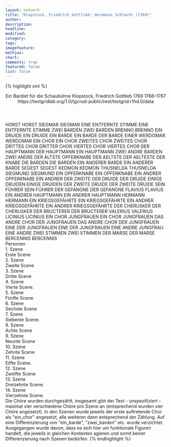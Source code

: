 ```yaml
---
layout: network
title: "Klopstock, Friedrich Gottlieb: Hermanns Schlacht (1769)"
author:
description:
headline:
modified:
category:
tags:
imagefeature:
mathjax:
chart:
comments: true
featured: false
list: false
---
```

{% highlight xml %}
<?xml-model href="https://raw.githubusercontent.com/DLiNa/project/master/rules/lina.rnc"?><?xml-model href="https://raw.githubusercontent.com/DLiNa/project/master/rules/lina.sch"?>
<play xmlns="http://lina.digital">
  <header>
    <title>Hermanns Schlacht</title>
    <subtitle>Ein Bardiet für die Schaubühne</subtitle>
    <genretitle/>
    <author>Klopstock, Friedrich Gottlieb</author>
    <date type="print" when="1769">1769</date>
    <date type="premiere"/>
    <date type="written" when="1767">1766–1767</date>
    <source>https://textgridlab.org/1.0/tgcrud-public/rest/textgrid:r1hd.0/data</source>
  </header>
  <personae>
    <character>
      <name>HORST</name>
      <alias xml:id="horst">
        <name>HORST</name>
      </alias>
    </character>
    <character>
      <name>SIEGMAR</name>
      <alias xml:id="siegmar">
        <name>SIEGMAR</name>
      </alias>
    </character>
    <character>
      <name>EINE ENTFERNTE STIMME</name>
      <alias xml:id="eine_entfernte_stimme">
        <name>EINE ENTFERNTE STIMME</name>
      </alias>
    </character>
    <character>
      <name>ZWEI BARDEN</name>
      <alias xml:id="zwei_barden">
        <name>ZWEI BARDEN</name>
      </alias>
    </character>
    <character>
      <name>BRENNO</name>
      <alias xml:id="brenno">
        <name>BRENNO</name>
      </alias>
    </character>
    <character>
      <name>EIN DRUIDE</name>
      <alias xml:id="ein_druide">
        <name>EIN DRUIDE</name>
      </alias>
    </character>
    <character>
      <name>EIN BARDE</name>
      <alias xml:id="ein_barde">
        <name>EIN BARDE</name>
      </alias>
      <alias xml:id="der_barde">
        <name>DER BARDE</name>
      </alias>
      <alias xml:id="einer">
        <name>EINER</name>
      </alias>
    </character>
    <character>
      <name>WERDOMAR</name>
      <alias xml:id="werdomar">
        <name>WERDOMAR</name>
      </alias>
    </character>
    <character>
      <name>EIN CHOR</name>
      <alias xml:id="ein_chor">
        <name>EIN CHOR</name>
      </alias>
    </character>
    <character>
      <name>ZWEITES CHOR</name>
      <alias xml:id="zweites_chor">
        <name>ZWEITES CHOR</name>
      </alias>
    </character>
    <character>
      <name>DRITTES CHOR</name>
      <alias xml:id="drittes_chor">
        <name>DRITTER CHOR</name>
      </alias>
    </character>
    <character>
      <name>VIERTES CHOR</name>
      <alias xml:id="viertes_chor">
        <name>VIERTES CHOR</name>
      </alias>
    </character>
    <character>
      <name>DER HAUPTMANN</name>
      <alias xml:id="der_hauptmann">
        <name>DER HAUPTMANN</name>
      </alias>
      <alias xml:id="ein_hauptmann">
        <name>EIN HAUPTMANN</name>
      </alias>
    </character>
    <character>
      <name>ZWEI ANDRE BARDEN</name>
      <alias xml:id="zwei_andre">
        <name>ZWEI ANDRE</name>
      </alias>
    </character>
    <character>
      <name>DER ÄLTSTE OPFERKNABE</name>
      <alias xml:id="der_aeltste">
        <name>DER AELTSTE</name>
      </alias>
      <alias xml:id="der_aelteste">
        <name>DER AELTESTE</name>
      </alias>
      <alias xml:id="der_knabe">
        <name>DER KNABE</name>
      </alias>
    </character>
    <character>
      <name>DIE BARDEN</name>
      <alias xml:id="die_barden">
        <name>DIE BARDEN</name>
      </alias>
    </character>
    <character>
      <name>EIN ANDERER BARDE</name>
      <alias xml:id="ein_anderer_barde">
        <name>EIN ANDERER BARDE</name>
      </alias>
    </character>
    <character>
      <name>SEGEST</name>
      <alias xml:id="segest">
        <name>SEGEST</name>
      </alias>
    </character>
    <character>
      <name>KEDMON</name>
      <alias xml:id="kedmon">
        <name>KEDMON</name>
      </alias>
    </character>
    <character>
      <name>THUSNELDA</name>
      <alias xml:id="thusnelda">
        <name>THUSNELDA</name>
      </alias>
    </character>
    <character>
      <name>SIEGMUND</name>
      <alias xml:id="siegmund">
        <name>SIEGMUND</name>
      </alias>
    </character>
    <character>
      <name>EIN OPFERKNABE</name>
      <alias xml:id="ein_opferknabe">
        <name>EIN OPFERKNABE</name>
      </alias>
    </character>
    <character>
      <name>EIN ANDRER OPFERKNABE</name>
      <alias xml:id="ein_andrer_opferknabe">
        <name>EIN ANDRER</name>
      </alias>
      <alias xml:id="der_zweite">
        <name>DER ZWEITE</name>
      </alias>
    </character>
    <character>
      <name>DER DRUIDE</name>
      <alias xml:id="der_druide">
        <name>DER DRUIDE</name>
      </alias>
    </character>
    <character>
      <name>EINIGE DRUIDEN</name>
      <alias xml:id="einige_druiden">
        <name>EINIGE DRUIDEN</name>
      </alias>
    </character>
    <character>
      <name>DER ZWEITE DRUIDE</name>
      <alias xml:id="der_zweite_druide">
        <name>DER ZWEITE DRUIDE</name>
      </alias>
    </character>
    <character>
      <name>SEIN FÜHRER</name>
      <alias xml:id="sein_führer">
        <name>SEIN FÜHRER</name>
      </alias>
    </character>
    <character>
      <name>DER GEFANGNE</name>
      <alias xml:id="der_gefangne">
        <name>DER GEFANGNE</name>
      </alias>
    </character>
    <character>
      <name>FLAVIUS</name>
      <alias xml:id="flavius">
        <name>FLAVIUS</name>
      </alias>
    </character>
    <character>
      <name>EIN ANDRER HAUPTMANN</name>
      <alias xml:id="ein_andrer_hauptmann">
        <name>EIN ANDRER HAUPTMANN</name>
      </alias>
    </character>
    <character>
      <name>HERMANN</name>
      <alias xml:id="hermann">
        <name>HERMANN</name>
      </alias>
    </character>
    <character>
      <name>EIN KRIEGSGEFÄHRTE</name>
      <alias xml:id="ein_kriegsgefährte">
        <name>EIN KRIEGSGEFÄHRTE</name>
      </alias>
    </character>
    <character>
      <name>EIN ANDRER KRIEGSGEFÄHRTE</name>
      <alias xml:id="ein_andrer">
        <name>EIN ANDRER KRIEGSGEFÄHRTE</name>
      </alias>
    </character>
    <character>
      <name>DER CHERUSKER</name>
      <alias xml:id="der_cherusker">
        <name>DER CHERUSKER</name>
      </alias>
    </character>
    <character>
      <name>DER BRUCTERER</name>
      <alias xml:id="der_bructerer">
        <name>DER BRUCTERER</name>
      </alias>
    </character>
    <character>
      <name>VALERIUS</name>
      <alias xml:id="valerius">
        <name>VALERIUS</name>
      </alias>
    </character>
    <character>
      <name>LICINIUS</name>
      <alias xml:id="licinius">
        <name>LICINIUS</name>
      </alias>
    </character>
    <character>
      <name>EIN CHOR JUNGFRAUEN</name>
      <alias xml:id="ein_chor_jungfrauen">
        <name>EIN CHOR JUNGFRAUEN</name>
      </alias>
    </character>
    <character>
      <name>DAS ANDRE CHOR DER JUNGFRAUEN</name>
      <alias xml:id="das_andre_chor_der_jungfrauen">
        <name>DAS ANDRE CHOR DER JUNGFRAUEN</name>
      </alias>
    </character>
    <character>
      <name>EINE DER JUNGFRAUEN</name>
      <alias xml:id="eine_der_jungfrauen">
        <name>EINE DER JUNGFRAUEN</name>
      </alias>
    </character>
    <character>
      <name>EINE ANDRE JUNGFRAU</name>
      <alias xml:id="eine_andre">
        <name>EINE ANDRE</name>
      </alias>
    </character>
    <character>
      <name>ZWEI STIMMEN</name>
      <alias xml:id="zwei_stimmen">
        <name>ZWEI STIMMEN</name>
      </alias>
    </character>
    <character>
      <name>DER MARSE</name>
      <alias xml:id="der_marse">
        <name>DER MARSE</name>
      </alias>
    </character>
    <character>
      <name>BERCENNIS</name>
      <alias xml:id="bercennis">
        <name>BERCENNIS</name>
      </alias>
    </character>
  </personae>
  <text>
    <div>
      <head>Personen</head>
    </div>
    <div>
      <head>1. Szene</head>
      <div>
        <head>Erste Scene</head>
        <sp who="#horst">
          <amount n="24" unit="speech_acts"/>
          <amount n="493" unit="words"/>
          <amount n="13" unit="lines"/>
          <amount n="2727" unit="chars"/>
        </sp>
        <sp who="#siegmar">
          <amount n="24" unit="speech_acts"/>
          <amount n="864" unit="words"/>
          <amount n="12" unit="lines"/>
          <amount n="4637" unit="chars"/>
        </sp>
        <sp who="#eine_entfernte_stimme">
          <amount n="1" unit="speech_acts"/>
          <amount n="9" unit="words"/>
          <amount n="1" unit="lines"/>
          <amount n="60" unit="chars"/>
        </sp>
      </div>
    </div>
    <div>
      <head>2. Szene</head>
      <div>
        <head>Zweite Scene</head>
        <sp who="#siegmar">
          <amount n="36" unit="speech_acts"/>
          <amount n="785" unit="words"/>
          <amount n="21" unit="lines"/>
          <amount n="4332" unit="chars"/>
        </sp>
        <sp who="#der_aeltste">
          <amount n="2" unit="speech_acts"/>
          <amount n="30" unit="words"/>
          <amount n="1" unit="lines"/>
          <amount n="194" unit="chars"/>
        </sp>
        <sp who="#zwei_barden">
          <amount n="3" unit="speech_acts"/>
          <amount n="115" unit="words"/>
          <amount n="17" unit="lines"/>
          <amount n="625" unit="chars"/>
        </sp>
        <sp who="#brenno">
          <amount n="29" unit="speech_acts"/>
          <amount n="689" unit="words"/>
          <amount n="51" unit="lines"/>
          <amount n="3849" unit="chars"/>
        </sp>
        <sp who="#ein_druide">
          <amount n="2" unit="speech_acts"/>
          <amount n="14" unit="words"/>
          <amount n="2" unit="lines"/>
          <amount n="71" unit="chars"/>
        </sp>
        <sp who="#ein_barde">
          <amount n="1" unit="speech_acts"/>
          <amount n="17" unit="words"/>
          <amount n="1" unit="lines"/>
          <amount n="82" unit="chars"/>
        </sp>
        <sp who="#der_barde">
          <amount n="1" unit="speech_acts"/>
          <amount n="28" unit="words"/>
          <amount n="160" unit="chars"/>
        </sp>
        <sp who="#werdomar">
          <amount n="2" unit="speech_acts"/>
          <amount n="66" unit="words"/>
          <amount n="356" unit="chars"/>
        </sp>
        <sp who="#ein_chor #zweites_chor">
          <amount n="3" unit="speech_acts"/>
          <amount n="136" unit="words"/>
          <amount n="20" unit="lines"/>
          <amount n="763" unit="chars"/>
        </sp>
        <sp who="#ein_chor #zweites_chor #drittes_chor">
          <amount n="2" unit="speech_acts"/>
          <amount n="82" unit="words"/>
          <amount n="16" unit="lines"/>
          <amount n="460" unit="chars"/>
        </sp>
        <sp who="#zwei_barden #zwei_andre #ein_barde #ein_chor #zweites_chor #drittes_chor">
          <amount n="3" unit="speech_acts"/>
          <amount n="153" unit="words"/>
          <amount n="20" unit="lines"/>
          <amount n="820" unit="chars"/>
        </sp>
        <sp who="#der_hauptmann">
          <amount n="4" unit="speech_acts"/>
          <amount n="165" unit="words"/>
          <amount n="2" unit="lines"/>
          <amount n="889" unit="chars"/>
        </sp>
        <sp who="#zwei_andre">
          <amount n="1" unit="speech_acts"/>
          <amount n="19" unit="words"/>
          <amount n="4" unit="lines"/>
          <amount n="111" unit="chars"/>
        </sp>
        <sp who="#ein_chor">
          <amount n="1" unit="speech_acts"/>
          <amount n="33" unit="words"/>
          <amount n="4" unit="lines"/>
          <amount n="180" unit="chars"/>
        </sp>
        <sp who="#ein_hauptmann">
          <amount n="1" unit="speech_acts"/>
          <amount n="124" unit="words"/>
          <amount n="682" unit="chars"/>
        </sp>
      </div>
    </div>
    <div>
      <head>3. Szene</head>
      <div>
        <head>Dritte Scene</head>
        <sp who="#horst">
          <amount n="7" unit="speech_acts"/>
          <amount n="80" unit="words"/>
          <amount n="5" unit="lines"/>
          <amount n="439" unit="chars"/>
        </sp>
        <sp who="#der_hauptmann">
          <amount n="1" unit="speech_acts"/>
          <amount n="7" unit="words"/>
          <amount n="1" unit="lines"/>
          <amount n="38" unit="chars"/>
        </sp>
        <sp who="#siegmar">
          <amount n="15" unit="speech_acts"/>
          <amount n="268" unit="words"/>
          <amount n="8" unit="lines"/>
          <amount n="1500" unit="chars"/>
        </sp>
        <sp who="#brenno">
          <amount n="11" unit="speech_acts"/>
          <amount n="346" unit="words"/>
          <amount n="8" unit="lines"/>
          <amount n="1925" unit="chars"/>
        </sp>
        <sp who="#der_aeltste">
          <amount n="1" unit="speech_acts"/>
          <amount n="9" unit="words"/>
          <amount n="1" unit="lines"/>
          <amount n="48" unit="chars"/>
        </sp>
        <sp who="#ein_barde">
          <amount n="3" unit="speech_acts"/>
          <amount n="61" unit="words"/>
          <amount n="5" unit="lines"/>
          <amount n="312" unit="chars"/>
        </sp>
        <sp who="#die_barden">
          <amount n="1" unit="speech_acts"/>
        </sp>
        <sp who="#ein_chor #zweites_chor">
          <amount n="2" unit="speech_acts"/>
          <amount n="217" unit="words"/>
          <amount n="32" unit="lines"/>
          <amount n="1176" unit="chars"/>
        </sp>
        <sp who="#ein_chor">
          <amount n="4" unit="speech_acts"/>
          <amount n="132" unit="words"/>
          <amount n="16" unit="lines"/>
          <amount n="719" unit="chars"/>
        </sp>
        <sp who="#zweites_chor">
          <amount n="1" unit="speech_acts"/>
          <amount n="28" unit="words"/>
          <amount n="4" unit="lines"/>
          <amount n="145" unit="chars"/>
        </sp>
        <sp who="#ein_chor #zweites_chor">
          <amount n="1" unit="speech_acts"/>
          <amount n="30" unit="words"/>
          <amount n="4" unit="lines"/>
          <amount n="158" unit="chars"/>
        </sp>
        <sp who="#zwei_barden">
          <amount n="2" unit="speech_acts"/>
          <amount n="38" unit="words"/>
          <amount n="5" unit="lines"/>
          <amount n="209" unit="chars"/>
        </sp>
        <sp who="#einer">
          <amount n="1" unit="speech_acts"/>
          <amount n="25" unit="words"/>
          <amount n="4" unit="lines"/>
          <amount n="148" unit="chars"/>
        </sp>
        <sp who="#ein_barde #die_barden #ein_chor #zweites_chor #drittes_chor #zwei_barden #einer #ein_anderer_barde">
          <amount n="4" unit="speech_acts"/>
          <amount n="126" unit="words"/>
          <amount n="20" unit="lines"/>
          <amount n="731" unit="chars"/>
        </sp>
        <sp who="#ein_chor #zweites_chor">
          <amount n="2" unit="speech_acts"/>
          <amount n="171" unit="words"/>
          <amount n="28" unit="lines"/>
          <amount n="998" unit="chars"/>
        </sp>
        <sp who="#ein_chor #zweites_chor #drittes_chor">
          <amount n="3" unit="speech_acts"/>
          <amount n="331" unit="words"/>
          <amount n="48" unit="lines"/>
          <amount n="1861" unit="chars"/>
        </sp>
        <sp who="#ein_anderer_barde">
          <amount n="1" unit="speech_acts"/>
          <amount n="7" unit="words"/>
          <amount n="1" unit="lines"/>
          <amount n="34" unit="chars"/>
        </sp>
      </div>
    </div>
    <div>
      <head>4. Szene</head>
      <div>
        <head>Vierte Scene.</head>
        <sp who="#segest">
          <amount n="17" unit="speech_acts"/>
          <amount n="285" unit="words"/>
          <amount n="11" unit="lines"/>
          <amount n="1528" unit="chars"/>
        </sp>
        <sp who="#brenno">
          <amount n="19" unit="speech_acts"/>
          <amount n="517" unit="words"/>
          <amount n="9" unit="lines"/>
          <amount n="2836" unit="chars"/>
        </sp>
        <sp who="#kedmon">
          <amount n="1" unit="speech_acts"/>
          <amount n="12" unit="words"/>
          <amount n="1" unit="lines"/>
          <amount n="68" unit="chars"/>
        </sp>
        <sp who="#ein_barde">
          <amount n="1" unit="speech_acts"/>
          <amount n="4" unit="words"/>
          <amount n="1" unit="lines"/>
          <amount n="20" unit="chars"/>
        </sp>
        <sp who="#zwei_barden">
          <amount n="1" unit="speech_acts"/>
          <amount n="41" unit="words"/>
          <amount n="8" unit="lines"/>
          <amount n="233" unit="chars"/>
        </sp>
        <sp who="#ein_chor">
          <amount n="1" unit="speech_acts"/>
          <amount n="77" unit="words"/>
          <amount n="12" unit="lines"/>
          <amount n="400" unit="chars"/>
        </sp>
        <sp who="#ein_chor #zweites_chor">
          <amount n="1" unit="speech_acts"/>
          <amount n="22" unit="words"/>
          <amount n="4" unit="lines"/>
          <amount n="112" unit="chars"/>
        </sp>
        <sp who="#drittes_chor #viertes_chor">
          <amount n="1" unit="speech_acts"/>
          <amount n="17" unit="words"/>
          <amount n="4" unit="lines"/>
          <amount n="101" unit="chars"/>
        </sp>
        <sp who="#ein_barde #zwei_barden #ein_chor #zweites_chor #drittes_chor #viertes_chor">
          <amount n="1" unit="speech_acts"/>
          <amount n="77" unit="words"/>
          <amount n="12" unit="lines"/>
          <amount n="435" unit="chars"/>
        </sp>
      </div>
    </div>
    <div>
      <head>5. Szene</head>
      <div>
        <head>Fünfte Scene.</head>
        <sp who="#thusnelda">
          <amount n="7" unit="speech_acts"/>
          <amount n="119" unit="words"/>
          <amount n="4" unit="lines"/>
          <amount n="682" unit="chars"/>
        </sp>
        <sp who="#brenno">
          <amount n="6" unit="speech_acts"/>
          <amount n="157" unit="words"/>
          <amount n="1" unit="lines"/>
          <amount n="906" unit="chars"/>
        </sp>
        <sp who="#ein_barde">
          <amount n="1" unit="speech_acts"/>
          <amount n="10" unit="words"/>
          <amount n="1" unit="lines"/>
          <amount n="70" unit="chars"/>
        </sp>
        <sp who="#werdomar">
          <amount n="2" unit="speech_acts"/>
          <amount n="36" unit="words"/>
          <amount n="1" unit="lines"/>
          <amount n="196" unit="chars"/>
        </sp>
      </div>
    </div>
    <div>
      <head>6. Szene</head>
      <div>
        <head>Sechste Scene</head>
        <sp who="#siegmund">
          <amount n="12" unit="speech_acts"/>
          <amount n="316" unit="words"/>
          <amount n="4" unit="lines"/>
          <amount n="1733" unit="chars"/>
        </sp>
        <sp who="#thusnelda">
          <amount n="3" unit="speech_acts"/>
          <amount n="33" unit="words"/>
          <amount n="3" unit="lines"/>
          <amount n="182" unit="chars"/>
        </sp>
        <sp who="#brenno">
          <amount n="25" unit="speech_acts"/>
          <amount n="660" unit="words"/>
          <amount n="15" unit="lines"/>
          <amount n="3708" unit="chars"/>
        </sp>
        <sp who="#kedmon">
          <amount n="6" unit="speech_acts"/>
          <amount n="266" unit="words"/>
          <amount n="3" unit="lines"/>
          <amount n="1575" unit="chars"/>
        </sp>
        <sp who="#werdomar">
          <amount n="7" unit="speech_acts"/>
          <amount n="192" unit="words"/>
          <amount n="3" unit="lines"/>
          <amount n="1038" unit="chars"/>
        </sp>
        <sp who="#ein_chor">
          <amount n="2" unit="speech_acts"/>
          <amount n="49" unit="words"/>
          <amount n="8" unit="lines"/>
          <amount n="270" unit="chars"/>
        </sp>
        <sp who="#zweites_chor">
          <amount n="1" unit="speech_acts"/>
          <amount n="28" unit="words"/>
          <amount n="4" unit="lines"/>
          <amount n="143" unit="chars"/>
        </sp>
        <sp who="#ein_chor #zweites_chor">
          <amount n="2" unit="speech_acts"/>
          <amount n="66" unit="words"/>
          <amount n="12" unit="lines"/>
          <amount n="374" unit="chars"/>
        </sp>
        <sp who="#zwei_barden">
          <amount n="1" unit="speech_acts"/>
          <amount n="20" unit="words"/>
          <amount n="4" unit="lines"/>
          <amount n="120" unit="chars"/>
        </sp>
        <sp who="#ein_chor #zweites_chor #drittes_chor">
          <amount n="2" unit="speech_acts"/>
          <amount n="75" unit="words"/>
          <amount n="12" unit="lines"/>
          <amount n="404" unit="chars"/>
        </sp>
        <sp who="#ein_chor #zweites_chor #drittes_chor #zwei_barden">
          <amount n="3" unit="speech_acts"/>
          <amount n="202" unit="words"/>
          <amount n="32" unit="lines"/>
          <amount n="1279" unit="chars"/>
        </sp>
        <sp who="#zweites_chor">
          <amount n="1" unit="speech_acts"/>
          <amount n="25" unit="words"/>
          <amount n="4" unit="lines"/>
          <amount n="128" unit="chars"/>
        </sp>
        <sp who="#drittes_chor">
          <amount n="1" unit="speech_acts"/>
          <amount n="24" unit="words"/>
          <amount n="4" unit="lines"/>
          <amount n="129" unit="chars"/>
        </sp>
        <sp who="#ein_opferknabe">
          <amount n="1" unit="speech_acts"/>
          <amount n="13" unit="words"/>
          <amount n="1" unit="lines"/>
          <amount n="63" unit="chars"/>
        </sp>
        <sp who="#ein_andrer_opferknabe">
          <amount n="1" unit="speech_acts"/>
          <amount n="5" unit="words"/>
          <amount n="1" unit="lines"/>
          <amount n="24" unit="chars"/>
        </sp>
        <sp who="#der_aeltste">
          <amount n="2" unit="speech_acts"/>
          <amount n="118" unit="words"/>
          <amount n="1" unit="lines"/>
          <amount n="654" unit="chars"/>
        </sp>
        <sp who="#der_zweite">
          <amount n="1" unit="speech_acts"/>
          <amount n="15" unit="words"/>
          <amount n="1" unit="lines"/>
          <amount n="81" unit="chars"/>
        </sp>
        <sp who="#der_knabe">
          <amount n="8" unit="speech_acts"/>
          <amount n="175" unit="words"/>
          <amount n="4" unit="lines"/>
          <amount n="985" unit="chars"/>
        </sp>
      </div>
    </div>
    <div>
      <head>7. Szene</head>
      <div>
        <head>Siebente Scene.</head>
        <sp who="#horst">
          <amount n="7" unit="speech_acts"/>
          <amount n="119" unit="words"/>
          <amount n="4" unit="lines"/>
          <amount n="642" unit="chars"/>
        </sp>
        <sp who="#brenno">
          <amount n="6" unit="speech_acts"/>
          <amount n="177" unit="words"/>
          <amount n="4" unit="lines"/>
          <amount n="968" unit="chars"/>
        </sp>
        <sp who="#siegmar">
          <amount n="18" unit="speech_acts"/>
          <amount n="720" unit="words"/>
          <amount n="5" unit="lines"/>
          <amount n="3966" unit="chars"/>
        </sp>
        <sp who="#ein_hauptmann">
          <amount n="1" unit="speech_acts"/>
          <amount n="50" unit="words"/>
          <amount n="280" unit="chars"/>
        </sp>
        <sp who="#der_hauptmann">
          <amount n="4" unit="speech_acts"/>
          <amount n="43" unit="words"/>
          <amount n="3" unit="lines"/>
          <amount n="224" unit="chars"/>
        </sp>
        <sp who="#werdomar">
          <amount n="4" unit="speech_acts"/>
          <amount n="42" unit="words"/>
          <amount n="4" unit="lines"/>
          <amount n="259" unit="chars"/>
        </sp>
        <sp who="#ein_chor">
          <amount n="3" unit="speech_acts"/>
          <amount n="79" unit="words"/>
          <amount n="12" unit="lines"/>
          <amount n="425" unit="chars"/>
        </sp>
        <sp who="#ein_chor #zweites_chor #drittes_chor">
          <amount n="10" unit="speech_acts"/>
          <amount n="166" unit="words"/>
          <amount n="29" unit="lines"/>
          <amount n="963" unit="chars"/>
        </sp>
        <sp who="#ein_chor #zweites_chor">
          <amount n="2" unit="speech_acts"/>
          <amount n="53" unit="words"/>
          <amount n="8" unit="lines"/>
          <amount n="296" unit="chars"/>
        </sp>
        <sp who="#ein_chor #zweites_chor #drittes_chor">
          <amount n="3" unit="speech_acts"/>
          <amount n="111" unit="words"/>
          <amount n="16" unit="lines"/>
          <amount n="577" unit="chars"/>
        </sp>
      </div>
    </div>
    <div>
      <head>8. Szene</head>
      <div>
        <head>Achte Scene</head>
        <sp who="#die_barden">
          <amount n="1" unit="speech_acts"/>
          <amount n="22" unit="words"/>
          <amount n="4" unit="lines"/>
          <amount n="130" unit="chars"/>
        </sp>
        <sp who="#ein_opferknabe #ein_andrer_opferknabe">
          <amount n="1" unit="speech_acts"/>
          <amount n="12" unit="words"/>
          <amount n="1" unit="lines"/>
          <amount n="79" unit="chars"/>
        </sp>
        <sp who="#ein_opferknabe">
          <amount n="1" unit="speech_acts"/>
          <amount n="11" unit="words"/>
          <amount n="1" unit="lines"/>
          <amount n="60" unit="chars"/>
        </sp>
        <sp who="#werdomar">
          <amount n="3" unit="speech_acts"/>
          <amount n="41" unit="words"/>
          <amount n="2" unit="lines"/>
          <amount n="206" unit="chars"/>
        </sp>
        <sp who="#der_knabe">
          <amount n="5" unit="speech_acts"/>
          <amount n="204" unit="words"/>
          <amount n="1" unit="lines"/>
          <amount n="1152" unit="chars"/>
        </sp>
        <sp who="#siegmar">
          <amount n="9" unit="speech_acts"/>
          <amount n="367" unit="words"/>
          <amount n="2" unit="lines"/>
          <amount n="2041" unit="chars"/>
        </sp>
        <sp who="#brenno">
          <amount n="8" unit="speech_acts"/>
          <amount n="196" unit="words"/>
          <amount n="4" unit="lines"/>
          <amount n="1089" unit="chars"/>
        </sp>
        <sp who="#ein_barde">
          <amount n="2" unit="speech_acts"/>
          <amount n="26" unit="words"/>
          <amount n="2" unit="lines"/>
          <amount n="151" unit="chars"/>
        </sp>
        <sp who="#ein_druide">
          <amount n="1" unit="speech_acts"/>
          <amount n="33" unit="words"/>
          <amount n="162" unit="chars"/>
        </sp>
        <sp who="#der_druide">
          <amount n="3" unit="speech_acts"/>
          <amount n="32" unit="words"/>
          <amount n="3" unit="lines"/>
          <amount n="189" unit="chars"/>
        </sp>
        <sp who="#einige_druiden #die_barden">
          <amount n="1" unit="speech_acts"/>
          <amount n="4" unit="words"/>
          <amount n="1" unit="lines"/>
          <amount n="23" unit="chars"/>
        </sp>
        <sp who="#der_zweite_druide">
          <amount n="1" unit="speech_acts"/>
          <amount n="6" unit="words"/>
          <amount n="1" unit="lines"/>
          <amount n="29" unit="chars"/>
        </sp>
        <sp who="#kedmon">
          <amount n="1" unit="speech_acts"/>
          <amount n="13" unit="words"/>
          <amount n="1" unit="lines"/>
          <amount n="70" unit="chars"/>
        </sp>
        <sp who="#ein_hauptmann">
          <amount n="1" unit="speech_acts"/>
          <amount n="81" unit="words"/>
          <amount n="490" unit="chars"/>
        </sp>
        <sp who="#horst">
          <amount n="2" unit="speech_acts"/>
          <amount n="87" unit="words"/>
          <amount n="1" unit="lines"/>
          <amount n="497" unit="chars"/>
        </sp>
      </div>
    </div>
    <div>
      <head>9. Szene</head>
      <div>
        <head>Neunte Scene</head>
        <sp who="#ein_barde">
          <amount n="1" unit="speech_acts"/>
          <amount n="19" unit="words"/>
          <amount n="107" unit="chars"/>
        </sp>
        <sp who="#brenno">
          <amount n="16" unit="speech_acts"/>
          <amount n="252" unit="words"/>
          <amount n="10" unit="lines"/>
          <amount n="1363" unit="chars"/>
        </sp>
        <sp who="#der_barde">
          <amount n="1" unit="speech_acts"/>
          <amount n="30" unit="words"/>
          <amount n="168" unit="chars"/>
        </sp>
        <sp who="#sein_führer">
          <amount n="1" unit="speech_acts"/>
          <amount n="22" unit="words"/>
          <amount n="122" unit="chars"/>
        </sp>
        <sp who="#der_gefangne">
          <amount n="6" unit="speech_acts"/>
          <amount n="52" unit="words"/>
          <amount n="5" unit="lines"/>
          <amount n="283" unit="chars"/>
        </sp>
        <sp who="#flavius">
          <amount n="7" unit="speech_acts"/>
          <amount n="111" unit="words"/>
          <amount n="5" unit="lines"/>
          <amount n="619" unit="chars"/>
        </sp>
        <sp who="#werdomar">
          <amount n="4" unit="speech_acts"/>
          <amount n="87" unit="words"/>
          <amount n="2" unit="lines"/>
          <amount n="515" unit="chars"/>
        </sp>
      </div>
    </div>
    <div>
      <head>10. Szene</head>
      <div>
        <head>Zehnte Scene</head>
        <sp who="#thusnelda">
          <amount n="8" unit="speech_acts"/>
          <amount n="343" unit="words"/>
          <amount n="4" unit="lines"/>
          <amount n="1948" unit="chars"/>
        </sp>
        <sp who="#brenno">
          <amount n="7" unit="speech_acts"/>
          <amount n="67" unit="words"/>
          <amount n="6" unit="lines"/>
          <amount n="371" unit="chars"/>
        </sp>
        <sp who="#ein_hauptmann">
          <amount n="1" unit="speech_acts"/>
          <amount n="52" unit="words"/>
          <amount n="314" unit="chars"/>
        </sp>
        <sp who="#ein_andrer_hauptmann">
          <amount n="1" unit="speech_acts"/>
          <amount n="29" unit="words"/>
          <amount n="174" unit="chars"/>
        </sp>
        <sp who="#der_hauptmann">
          <amount n="1" unit="speech_acts"/>
          <amount n="19" unit="words"/>
          <amount n="4" unit="lines"/>
          <amount n="115" unit="chars"/>
        </sp>
      </div>
    </div>
    <div>
      <head>11. Szene</head>
      <div>
        <head>Eilfte Scene.</head>
        <sp who="#hermann">
          <amount n="65" unit="speech_acts"/>
          <amount n="2824" unit="words"/>
          <amount n="44" unit="lines"/>
          <amount n="15807" unit="chars"/>
        </sp>
        <sp who="#thusnelda">
          <amount n="30" unit="speech_acts"/>
          <amount n="1125" unit="words"/>
          <amount n="81" unit="lines"/>
          <amount n="6279" unit="chars"/>
        </sp>
        <sp who="#ein_kriegsgefährte">
          <amount n="1" unit="speech_acts"/>
          <amount n="3" unit="words"/>
          <amount n="1" unit="lines"/>
          <amount n="12" unit="chars"/>
        </sp>
        <sp who="#ein_andrer">
          <amount n="1" unit="speech_acts"/>
          <amount n="3" unit="words"/>
          <amount n="1" unit="lines"/>
          <amount n="12" unit="chars"/>
        </sp>
        <sp who="#horst">
          <amount n="2" unit="speech_acts"/>
          <amount n="10" unit="words"/>
          <amount n="2" unit="lines"/>
          <amount n="52" unit="chars"/>
        </sp>
        <sp who="#ein_chor #zweites_chor #drittes_chor #viertes_chor #ein_barde">
          <amount n="2" unit="speech_acts"/>
          <amount n="110" unit="words"/>
          <amount n="21" unit="lines"/>
          <amount n="678" unit="chars"/>
        </sp>
        <sp who="#drittes_chor #viertes_chor">
          <amount n="1" unit="speech_acts"/>
          <amount n="39" unit="words"/>
          <amount n="8" unit="lines"/>
          <amount n="238" unit="chars"/>
        </sp>
        <sp who="#brenno">
          <amount n="24" unit="speech_acts"/>
          <amount n="613" unit="words"/>
          <amount n="12" unit="lines"/>
          <amount n="3406" unit="chars"/>
        </sp>
        <sp who="#der_cherusker">
          <amount n="2" unit="speech_acts"/>
          <amount n="119" unit="words"/>
          <amount n="1" unit="lines"/>
          <amount n="640" unit="chars"/>
        </sp>
        <sp who="#der_bructerer">
          <amount n="1" unit="speech_acts"/>
          <amount n="79" unit="words"/>
          <amount n="440" unit="chars"/>
        </sp>
        <sp who="#valerius">
          <amount n="16" unit="speech_acts"/>
          <amount n="262" unit="words"/>
          <amount n="12" unit="lines"/>
          <amount n="1429" unit="chars"/>
        </sp>
        <sp who="#licinius">
          <amount n="4" unit="speech_acts"/>
          <amount n="23" unit="words"/>
          <amount n="4" unit="lines"/>
          <amount n="141" unit="chars"/>
        </sp>
        <sp who="#flavius">
          <amount n="4" unit="speech_acts"/>
          <amount n="68" unit="words"/>
          <amount n="2" unit="lines"/>
          <amount n="330" unit="chars"/>
        </sp>
        <sp who="#kedmon">
          <amount n="4" unit="speech_acts"/>
          <amount n="8" unit="words"/>
          <amount n="4" unit="lines"/>
          <amount n="40" unit="chars"/>
        </sp>
        <sp who="#ein_chor_jungfrauen">
          <amount n="2" unit="speech_acts"/>
          <amount n="71" unit="words"/>
          <amount n="12" unit="lines"/>
          <amount n="399" unit="chars"/>
        </sp>
        <sp who="#das_andre_chor_der_jungfrauen">
          <amount n="1" unit="speech_acts"/>
          <amount n="26" unit="words"/>
          <amount n="4" unit="lines"/>
          <amount n="150" unit="chars"/>
        </sp>
        <sp who="#ein_chor_jungfrauen #das_andre_chor_der_jungfrauen">
          <amount n="2" unit="speech_acts"/>
          <amount n="78" unit="words"/>
          <amount n="12" unit="lines"/>
          <amount n="457" unit="chars"/>
        </sp>
        <sp who="#eine_der_jungfrauen">
          <amount n="1" unit="speech_acts"/>
          <amount n="15" unit="words"/>
          <amount n="2" unit="lines"/>
          <amount n="80" unit="chars"/>
        </sp>
        <sp who="#eine_andre">
          <amount n="1" unit="speech_acts"/>
          <amount n="16" unit="words"/>
          <amount n="2" unit="lines"/>
          <amount n="85" unit="chars"/>
        </sp>
        <sp who="#ein_barde">
          <amount n="1" unit="speech_acts"/>
          <amount n="3" unit="words"/>
          <amount n="1" unit="lines"/>
          <amount n="20" unit="chars"/>
        </sp>
        <sp who="#ein_hauptmann">
          <amount n="1" unit="speech_acts"/>
          <amount n="3" unit="words"/>
          <amount n="1" unit="lines"/>
          <amount n="17" unit="chars"/>
        </sp>
        <sp who="#der_hauptmann">
          <amount n="3" unit="speech_acts"/>
          <amount n="57" unit="words"/>
          <amount n="2" unit="lines"/>
          <amount n="296" unit="chars"/>
        </sp>
        <sp who="#siegmund">
          <amount n="1" unit="speech_acts"/>
          <amount n="19" unit="words"/>
          <amount n="1" unit="lines"/>
          <amount n="97" unit="chars"/>
        </sp>
      </div>
    </div>
    <div>
      <head>12. Szene</head>
      <div>
        <head>Zwölfte Scene</head>
        <sp who="#der_knabe">
          <amount n="12" unit="speech_acts"/>
          <amount n="351" unit="words"/>
          <amount n="4" unit="lines"/>
          <amount n="1905" unit="chars"/>
        </sp>
        <sp who="#hermann">
          <amount n="15" unit="speech_acts"/>
          <amount n="319" unit="words"/>
          <amount n="13" unit="lines"/>
          <amount n="1722" unit="chars"/>
        </sp>
        <sp who="#brenno">
          <amount n="4" unit="speech_acts"/>
          <amount n="61" unit="words"/>
          <amount n="3" unit="lines"/>
          <amount n="329" unit="chars"/>
        </sp>
        <sp who="#siegmund">
          <amount n="1" unit="speech_acts"/>
          <amount n="20" unit="words"/>
          <amount n="1" unit="lines"/>
          <amount n="97" unit="chars"/>
        </sp>
        <sp who="#thusnelda">
          <amount n="3" unit="speech_acts"/>
          <amount n="94" unit="words"/>
          <amount n="2" unit="lines"/>
          <amount n="548" unit="chars"/>
        </sp>
        <sp who="#werdomar">
          <amount n="4" unit="speech_acts"/>
          <amount n="44" unit="words"/>
          <amount n="4" unit="lines"/>
          <amount n="223" unit="chars"/>
        </sp>
        <sp who="#ein_opferknabe #ein_andrer_opferknabe">
          <amount n="1" unit="speech_acts"/>
          <amount n="4" unit="words"/>
          <amount n="1" unit="lines"/>
          <amount n="30" unit="chars"/>
        </sp>
        <sp who="#ein_opferknabe #ein_andrer_opferknabe">
          <amount n="1" unit="speech_acts"/>
          <amount n="1" unit="words"/>
          <amount n="1" unit="lines"/>
          <amount n="3" unit="chars"/>
        </sp>
        <sp who="#ein_opferknabe">
          <amount n="2" unit="speech_acts"/>
          <amount n="87" unit="words"/>
          <amount n="473" unit="chars"/>
        </sp>
        <sp who="#der_aelteste">
          <amount n="1" unit="speech_acts"/>
          <amount n="207" unit="words"/>
          <amount n="3" unit="lines"/>
          <amount n="1166" unit="chars"/>
        </sp>
        <sp who="#ein_chor #zweites_chor">
          <amount n="2" unit="speech_acts"/>
          <amount n="74" unit="words"/>
          <amount n="12" unit="lines"/>
          <amount n="417" unit="chars"/>
        </sp>
        <sp who="#zwei_stimmen">
          <amount n="1" unit="speech_acts"/>
          <amount n="26" unit="words"/>
          <amount n="4" unit="lines"/>
          <amount n="125" unit="chars"/>
        </sp>
        <sp who="#ein_barde">
          <amount n="1" unit="speech_acts"/>
          <amount n="30" unit="words"/>
          <amount n="4" unit="lines"/>
          <amount n="169" unit="chars"/>
        </sp>
        <sp who="#ein_chor #zweites_chor #drittes_chor">
          <amount n="1" unit="speech_acts"/>
          <amount n="58" unit="words"/>
          <amount n="8" unit="lines"/>
          <amount n="323" unit="chars"/>
        </sp>
        <sp who="#ein_chor #zweites_chor #drittes_chor #ein_barde">
          <amount n="1" unit="speech_acts"/>
          <amount n="22" unit="words"/>
          <amount n="4" unit="lines"/>
          <amount n="130" unit="chars"/>
        </sp>
      </div>
    </div>
    <div>
      <head>13. Szene</head>
      <div>
        <head>Dreizehnte Scene.</head>
        <sp who="#der_marse">
          <amount n="13" unit="speech_acts"/>
          <amount n="346" unit="words"/>
          <amount n="4" unit="lines"/>
          <amount n="1912" unit="chars"/>
        </sp>
        <sp who="#der_cherusker">
          <amount n="8" unit="speech_acts"/>
          <amount n="260" unit="words"/>
          <amount n="2" unit="lines"/>
          <amount n="1354" unit="chars"/>
        </sp>
        <sp who="#brenno">
          <amount n="4" unit="speech_acts"/>
          <amount n="53" unit="words"/>
          <amount n="3" unit="lines"/>
          <amount n="286" unit="chars"/>
        </sp>
        <sp who="#hermann">
          <amount n="9" unit="speech_acts"/>
          <amount n="214" unit="words"/>
          <amount n="4" unit="lines"/>
          <amount n="1222" unit="chars"/>
        </sp>
        <sp who="#thusnelda">
          <amount n="2" unit="speech_acts"/>
          <amount n="52" unit="words"/>
          <amount n="296" unit="chars"/>
        </sp>
        <sp who="#horst">
          <amount n="1" unit="speech_acts"/>
          <amount n="33" unit="words"/>
          <amount n="175" unit="chars"/>
        </sp>
      </div>
    </div>
    <div>
      <head>14. Szene</head>
      <div>
        <head>Vierzehnte Scene.</head>
        <sp who="#bercennis">
          <amount n="13" unit="speech_acts"/>
          <amount n="322" unit="words"/>
          <amount n="4" unit="lines"/>
          <amount n="1841" unit="chars"/>
        </sp>
        <sp who="#hermann">
          <amount n="19" unit="speech_acts"/>
          <amount n="531" unit="words"/>
          <amount n="18" unit="lines"/>
          <amount n="2958" unit="chars"/>
        </sp>
        <sp who="#brenno">
          <amount n="1" unit="speech_acts"/>
          <amount n="10" unit="words"/>
          <amount n="1" unit="lines"/>
          <amount n="65" unit="chars"/>
        </sp>
        <sp who="#werdomar">
          <amount n="3" unit="speech_acts"/>
          <amount n="190" unit="words"/>
          <amount n="1" unit="lines"/>
          <amount n="1062" unit="chars"/>
        </sp>
        <sp who="#horst">
          <amount n="2" unit="speech_acts"/>
          <amount n="38" unit="words"/>
          <amount n="1" unit="lines"/>
          <amount n="211" unit="chars"/>
        </sp>
        <sp who="#der_knabe">
          <amount n="2" unit="speech_acts"/>
          <amount n="39" unit="words"/>
          <amount n="217" unit="chars"/>
        </sp>
      </div>
    </div>
  </text>
  <documentation>
    <change n="1" type="other" who="peertrilcke">
      <path/>
      <orig/>
      <corr/>
      <comment>Die Chöre wurden durchgezählt, insgesamt gibt der Text - unspezifiziert - maximal vier verschiedene Chöre pro Szene an (entsprechend wurden vier Chöre angesetzt). In den Szenen wurde jeweils der erste auftretende Chor als "ein_chor" angesetzt, alle weiteren dann entsprechend der Zählung. </comment>
    </change>
    <change n="2" type="other" who="peertrilcke">
      <path/>
      <orig/>
      <corr/>
      <comment>Auf eine Differenzierung von "ein_barde", "zwei_barden" etc. wurde verzichtet. Ausgegangen wurde davon, dass es sich hier um funktionale Figuren handelt, die jeweils in gleichen Kontexten agieren und somit keiner DIfferenzierung nach Szenen bedürfen.</comment>
    </change>
  </documentation>
</play>
{% endhighlight %}